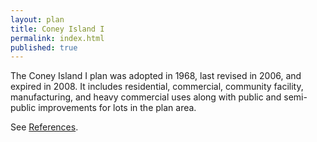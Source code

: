 ```yaml
---
layout: plan
title: Coney Island I
permalink: index.html
published: true
---
```


<!--![Coney Island in the Atlas of Urban Renewal](Coney Island.jpg)-->

The Coney Island I plan was adopted in 1968, last revised in 2006, and expired in 2008. It includes residential, commercial, community facility, manufacturing, and heavy commercial uses along with public and semi-public improvements for lots in the plan area.

See [References](http://www.urbanreviewer.org/#page=references.html).
